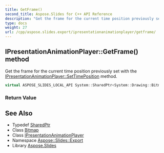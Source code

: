 ```yaml
---
title: GetFrame()
second_title: Aspose.Slides for C++ API Reference
description: "Get the frame for the current time position previously set with the IPresentationAnimationPlayer::SetTimePosition method."
type: docs
weight: 27
url: /cpp/aspose.slides.export/ipresentationanimationplayer/getframe/
---
```

## IPresentationAnimationPlayer::GetFrame() method


Get the frame for the current time position previously set with the [IPresentationAnimationPlayer::SetTimePosition](../settimeposition/) method.

```cpp
virtual ASPOSE_SLIDES_LOCAL_API System::SharedPtr<System::Drawing::Bitmap> Aspose::Slides::Export::IPresentationAnimationPlayer::GetFrame()=0
```


### Return Value



## See Also

* Typedef [SharedPtr](../../system/sharedptr/)
* Class [Bitmap](../../system.drawing/bitmap/)
* Class [IPresentationAnimationPlayer](./)
* Namespace [Aspose::Slides::Export](../)
* Library [Aspose.Slides](../../)